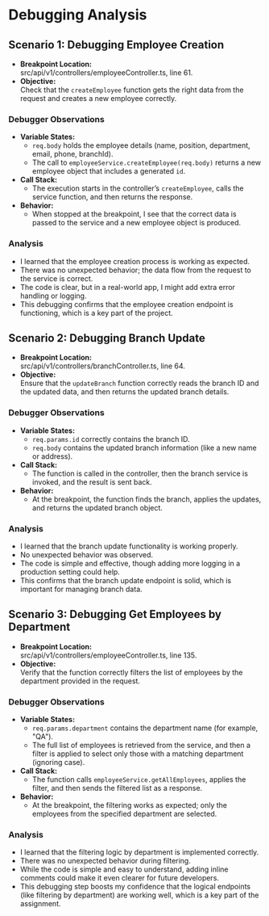 # Debugging Analysis

## Scenario 1: Debugging Employee Creation

- **Breakpoint Location:**  
  src/api/v1/controllers/employeeController.ts, line 61.
- **Objective:**  
  Check that the `createEmployee` function gets the right data from the request and creates a new employee correctly.

### Debugger Observations

- **Variable States:**  
  - `req.body` holds the employee details (name, position, department, email, phone, branchId).  
  - The call to `employeeService.createEmployee(req.body)` returns a new employee object that includes a generated `id`.
- **Call Stack:**  
  - The execution starts in the controller’s `createEmployee`, calls the service function, and then returns the response.
- **Behavior:**  
  - When stopped at the breakpoint, I see that the correct data is passed to the service and a new employee object is produced.

### Analysis

- I learned that the employee creation process is working as expected.  
- There was no unexpected behavior; the data flow from the request to the service is correct.  
- The code is clear, but in a real-world app, I might add extra error handling or logging.  
- This debugging confirms that the employee creation endpoint is functioning, which is a key part of the project.


## Scenario 2: Debugging Branch Update

- **Breakpoint Location:**  
  src/api/v1/controllers/branchController.ts, line 64.
- **Objective:**  
  Ensure that the `updateBranch` function correctly reads the branch ID and the updated data, and then returns the updated branch details.

### Debugger Observations

- **Variable States:**  
  - `req.params.id` correctly contains the branch ID.  
  - `req.body` contains the updated branch information (like a new name or address).
- **Call Stack:**  
  - The function is called in the controller, then the branch service is invoked, and the result is sent back.
- **Behavior:**  
  - At the breakpoint, the function finds the branch, applies the updates, and returns the updated branch object.

### Analysis

- I learned that the branch update functionality is working properly.  
- No unexpected behavior was observed.  
- The code is simple and effective, though adding more logging in a production setting could help.  
- This confirms that the branch update endpoint is solid, which is important for managing branch data.


## Scenario 3: Debugging Get Employees by Department

- **Breakpoint Location:**  
  src/api/v1/controllers/employeeController.ts, line 135.
- **Objective:**  
  Verify that the function correctly filters the list of employees by the department provided in the request.

### Debugger Observations

- **Variable States:**  
  - `req.params.department` contains the department name (for example, "QA").  
  - The full list of employees is retrieved from the service, and then a filter is applied to select only those with a matching department (ignoring case).
- **Call Stack:**  
  - The function calls `employeeService.getAllEmployees`, applies the filter, and then sends the filtered list as a response.
- **Behavior:**  
  - At the breakpoint, the filtering works as expected; only the employees from the specified department are selected.

### Analysis

- I learned that the filtering logic by department is implemented correctly.  
- There was no unexpected behavior during filtering.  
- While the code is simple and easy to understand, adding inline comments could make it even clearer for future developers.  
- This debugging step boosts my confidence that the logical endpoints (like filtering by department) are working well, which is a key part of the assignment.
